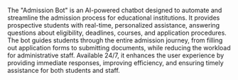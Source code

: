 The "Admission Bot" is an AI-powered chatbot designed to automate and streamline the admission process for educational institutions. It provides prospective students with real-time, personalized assistance, answering questions about eligibility, deadlines, courses, and application procedures. The bot guides students through the entire admission journey, from filling out application forms to submitting documents, while reducing the workload for administrative staff. Available 24/7, it enhances the user experience by providing immediate responses, improving efficiency, and ensuring timely assistance for both students and staff.
